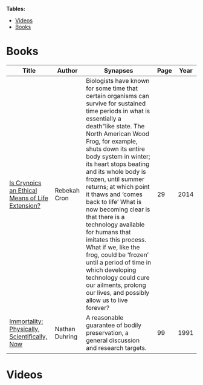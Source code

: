 **Tables:**
- [Videos](#videos)
- [Books](#books)

# Books
| Title | Author | Synapses | Page | Year |
|-------|--------|----------|------|------|
| [Is Crynoics an Ethical Means of Life Extension?](https://github.com/antomuto4/research-bs/blob/main/archive/lib-immortality/CROICA-2.2.pdf) | Rebekah Cron | Biologists have known for some time that certain organisms can survive for sustained time periods in what is essentially a death"like state. The North American Wood Frog, for example, shuts down its entire body system in winter; its heart stops beating and its whole body is frozen, until summer returns; at which point it thaws and ‘comes back to life’ What is now becoming clear is that there is a technology available for humans that imitates this process. What if we, like the frog, could be ‘frozen’ until a period of time in which developing technology could cure our ailments, prolong our lives, and possibly allow us to live forever? | 29 | 2014 |
| [Immortality: Physically, Scientifically, Now](https://github.com/antomuto4/research-bs/blob/main/archive/lib-immortality/cooper_immortality.pdf) | Nathan Duhring | A reasonable guarantee of bodily preservation, a general discussion and research targets. | 99 | 1991 |

# Videos
